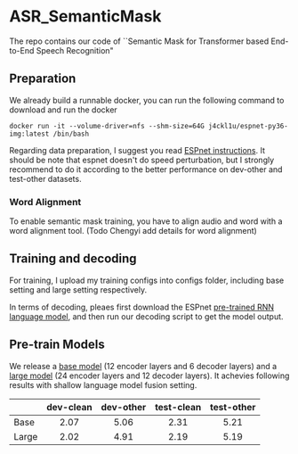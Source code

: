 # ASR_SemanticMask
The repo contains our code of ``Semantic Mask for Transformer based End-to-End Speech Recognition"

## Preparation
We already build a runnable docker, you can run the following command to download and run the docker

`docker run -it --volume-driver=nfs --shm-size=64G j4ckl1u/espnet-py36-img:latest /bin/bash`

Regarding data preparation, I suggest you read [ESPnet instructions](https://github.com/espnet/espnet/tree/master/egs/librispeech). It should be note that espnet doesn't do speed perturbation, but I strongly recommend to do it according to the better performance on dev-other and test-other datasets. 

### Word Alignment
To enable semantic mask training, you have to align audio and word with a word alignment tool. 
(Todo Chengyi add details for word alignment)

## Training and decoding
For training, I upload my training configs into configs folder, including base setting and large setting respectively. 

In terms of decoding, pleaes first download the ESPnet [pre-trained RNN language model](https://github.com/espnet/espnet/tree/master/egs/librispeech), and then run our decoding script to get the model output. 
## Pre-train Models
We release a [base model](https://drive.google.com/drive/folders/1qQKVx3jBxIB_zII7wym9o9RK7G9Gb5aY?usp=sharing) (12 encoder layers and 6 decoder layers) and a [large model](https://drive.google.com/drive/folders/12lcFfpvD-sJpqi0T2xfudoZT9QjLaRei?usp=sharing) (24 encoder layers and 12 decoder layers). It achevies following results with shallow language model fusion setting.


|      |dev-clean|dev-other|test-clean|test-other| 
| ------------- |:-------------:|:-------------:|:-------------:|:-------------:|
| Base  | 2.07 | 5.06| 2.31|5.21 |
| Large     | 2.02|4.91| 2.19  |5.19 |
